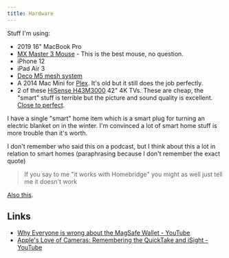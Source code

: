 ```yaml
---
title: Hardware
---
```


Stuff I'm using:

- 2019 16" MacBook Pro
- [MX Master 3 Mouse](https://www.logitech.com/en-gb/products/mice/mx-master-3.910-005694.html) - This is the best mouse, no question.
- iPhone 12
- iPad Air 3
- [Deco M5 mesh system](https://www.tp-link.com/uk/home-networking/deco/deco-m5/#deco)
- A 2014 Mac Mini for [Plex](https://www.plex.tv/). It's old but it still does the job perfectly.
- 2 of these [HiSense H43M3000](https://www.displayspecifications.com/en/model/5e5b5fd) 42" 4K TVs. These are cheap, the "smart" stuff is terrible but the picture and sound quality is excellent. [Close to perfect](https://rknight.me/getting-closer-to-the-perfect-tv/).

I have a single "smart" home item which is a smart plug for turning an electric blanket on in the winter. I'm convinced a lot of smart home stuff is more trouble than it's worth. 

I don't remember who said this on a podcast, but I think about this a lot in relation to smart homes (paraphrasing because I don't remember the exact quote)

> If you say to me "it works with Homebridge" you might as well just tell me it doesn't work

[Also this](https://smarthomedumbhomeowner.tumblr.com/).

## Links

- [Why Everyone is wrong about the MagSafe Wallet - YouTube](https://www.youtube.com/watch?v=7A3i1DX8caE)
- [Apple's Love of Cameras: Remembering the QuickTake and iSight - YouTube](https://www.youtube.com/watch?v=O9fWMTQv6-Q)
